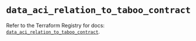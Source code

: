 # `data_aci_relation_to_taboo_contract`

Refer to the Terraform Registry for docs: [`data_aci_relation_to_taboo_contract`](https://registry.terraform.io/providers/ciscodevnet/aci/2.17.0/docs/data-sources/relation_to_taboo_contract).
